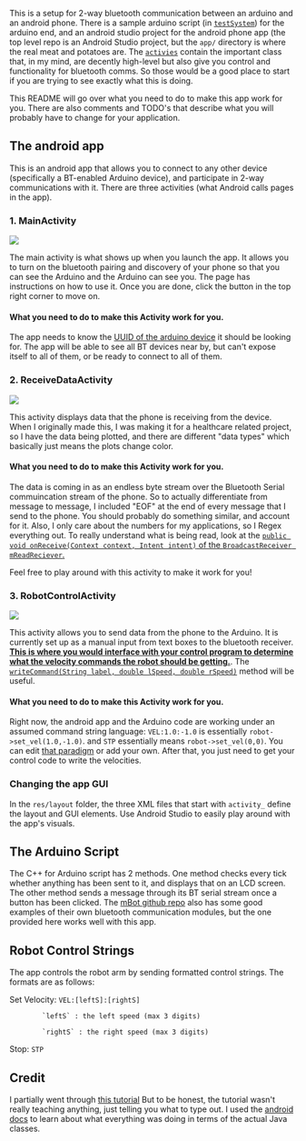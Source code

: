 This is a setup for 2-way bluetooth communication between an arduino and an android phone. There is a sample
arduino script (in [`testSystem`](https://github.com/unbun/cs4610-arduino-2-android-bt/tree/master/testSystem)) for the arduino end, and an android studio project for the android phone app
(the top level repo is an Android Studio project, but the `app/` directory is where the real meat and potatoes are. 
The [`activies`](https://github.com/unbun/cs4610-arduino-2-android-bt/tree/master/app/src/main/java/athelas/javableapp/activities) contain the important class that, in my mind, are decently high-level but also give you control and
functionality for bluetooth comms. So those would be a good place to start if you are trying to see exactly what this is doing.

This README will go over what you need to do to make this app work for you. There are also comments
and TODO's that describe what you will probably have to change for your application.

## The android app

This is an android app that allows you to connect to any other device (specifically a BT-enabled Arduino device),
and participate in 2-way communications with it. There are three activities (what Android calls pages in the app).

### 1. MainActivity

![](media/bt_connect.gif)

The main activity is what shows up when you launch the app. It allows you to turn on the bluetooth
pairing and discovery of your phone so that you can see the Arduino and the Arduino can see you. The page
has instructions on how to use it. Once you are done, click the button in the top right corner to move on.

#### What you need to do to make this Activity work for you.
The app needs to know the [UUID of the arduino device](https://github.com/unbun/cs4610-arduino-2-android-bt/blob/a7eb08062f81fb33dfdab10b044f607283ae21fc/app/src/main/java/athelas/javableapp/activities/MainActivity.java#L30-#L33) 
it should be looking for. The app will be able to see all BT devices near by, but can't expose itself to all of them,
or be ready to connect to all of them.


### 2. ReceiveDataActivity

![](media/data_plot.gif)

This activity displays data that the phone is receiving from the device. When I originally made this,
I was making it for a healthcare related project, so I have the data being plotted, and there are
different "data types" which basically just means the plots change color.

#### What you need to do to make this Activity work for you.
The data is coming in as an endless byte stream over the Bluetooth Serial commuincation stream of the phone.
So to actually differentiate from message to message, I included "EOF" at the end of every message
that I send to the phone. You should probably do something similar, and account for it. Also, I only
care about the numbers for my applications, so I Regex everything out. To really understand what is
being read, look at the [`public void onReceive(Context context, Intent intent)` of the
`BroadcastReceiver mReadReciever`.](https://github.com/unbun/cs4610-arduino-2-android-bt/blob/a7eb08062f81fb33dfdab10b044f607283ae21fc/app/src/main/java/athelas/javableapp/activities/ReceiveDataActivity.java#L60-#L89)

Feel free to play around with this activity to make it work for you!

### 3. RobotControlActivity

![](media/robot_ctrl.gif)

This activity allows you to send data from the phone to the Arduino. It is currently set up as a manual
input from text boxes to the bluetooth receiver. [**This is where you would interface with your control
program to determine what the velocity commands the robot should be getting.**](https://github.com/unbun/cs4610-arduino-2-android-bt/blob/a7eb08062f81fb33dfdab10b044f607283ae21fc/app/src/main/java/athelas/javableapp/activities/RobotControlActivity.java#L55-#L62). The [`writeCommand(String label, double lSpeed, double rSpeed)`](https://github.com/unbun/cs4610-arduino-2-android-bt/blob/a7eb08062f81fb33dfdab10b044f607283ae21fc/app/src/main/java/athelas/javableapp/activities/RobotControlActivity.java#L83-#89) method will be useful.

#### What you need to do to make this Activity work for you.
Right now, the android app and the Arduino code are working under an assumed command string language:
`VEL:1.0:-1.0` is essentially `robot->set_vel(1.0,-1.0)`. and `STP` essentially means `robot->set_vel(0,0)`.
You can edit [that paradigm](https://github.com/unbun/cs4610-arduino-2-android-bt/blob/a7eb08062f81fb33dfdab10b044f607283ae21fc/app/src/main/java/athelas/javableapp/activities/RobotControlActivity.java#L28-#L38) or add your own. After that, you just need to get your control code to write the
velocities.

### Changing the app GUI
In the `res/layout` folder, the three XML files that start with `activity_` define the layout and GUI
elements. Use Android Studio to easily play around with the app's visuals.

## The Arduino Script
The C++ for Arduino script has 2 methods. One method checks every tick whether anything has been sent
to it, and displays that on an LCD screen. The other method sends a message through its BT serial stream
once a button has been clicked. The [mBot 
github repo](https://github.com/Makeblock-official/Makeblock-Libraries/blob/master/examples/Me_Bluetooth/SlaveBluetoothBySoftSerialTest/SlaveBluetoothBySoftSerialTest.ino)
also has some good examples of their own bluetooth communication modules, but the one provided here
works well with this app.

## Robot Control Strings

The app controls the robot arm by sending formatted control strings. The formats are as follows:

Set Velocity: `VEL:[leftS]:[rightS]`

            `leftS` : the left speed (max 3 digits)
            
            `rightS` : the right speed (max 3 digits)
            
Stop: `STP`


## Credit

I partially went through [this tutorial](https://www.youtube.com/watch?v=y8R2C86BIUc&list=PLgCYzUzKIBE8KHMzpp6JITZ2JxTgWqDH2)
But to be honest, the tutorial wasn't really teaching anything, just telling you what to type out. I
used the [android docs](https://developer.android.com/guide/topics/connectivity/bluetooth) to learn about
what everything was doing in terms of the actual Java classes.
